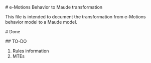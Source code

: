 # e-Motions Behavior to Maude transformation

This file is intended to document the transformation from e-Motions behavior model to a Maude model.


# Done



## TO-DO

1. Rules information
2. MTEs
